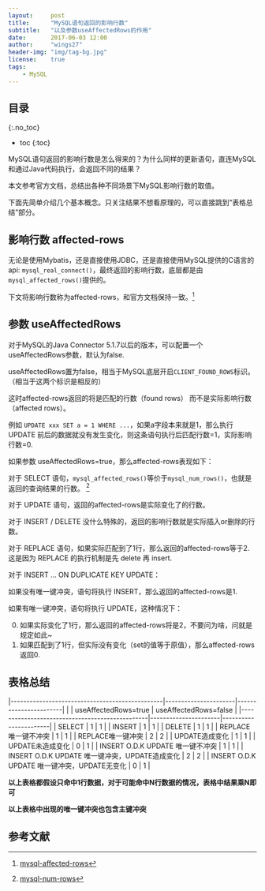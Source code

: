 ```yaml
---
layout:     post
title:      "MySQL语句返回的影响行数"
subtitle:   "以及参数useAffectedRows的作用"
date:       2017-06-03 12:00
author:     "wings27"
header-img: "img/tag-bg.jpg"
license:    true
tags:
    - MySQL
---
```


## 目录
{:.no_toc}

- toc
{:toc}


MySQL语句返回的影响行数是怎么得来的？为什么同样的更新语句，直连MySQL和通过Java代码执行，会返回不同的结果？

本文参考官方文档，总结出各种不同场景下MySQL影响行数的取值。

下面先简单介绍几个基本概念。只关注结果不想看原理的，可以直接跳到“表格总结”部分。

## 影响行数 affected-rows

无论是使用Mybatis，还是直接使用JDBC，还是直接使用MySQL提供的C语言的api: `mysql_real_connect()`，最终返回的影响行数，底层都是由`mysql_affected_rows()`提供的。

下文将影响行数称为affected-rows，和官方文档保持一致。[^1]


## 参数 useAffectedRows

对于MySQL的Java Connector 5.1.7以后的版本，可以配置一个useAffectedRows参数，默认为false.

useAffectedRows置为false，相当于MySQL底层开启`CLIENT_FOUND_ROWS`标识。（相当于这两个标识是相反的）

这时affected-rows返回的将是匹配的行数（found rows） 而不是实际影响行数（affected rows）。

例如 `UPDATE xxx SET a = 1 WHERE ...`，如果a字段本来就是1，那么执行 UPDATE 前后的数据就没有发生变化，则这条语句执行后匹配行数=1，实际影响行数=0.

如果参数 useAffectedRows=true，那么affected-rows表现如下：

对于 SELECT 语句，`mysql_affected_rows()`等价于`mysql_num_rows()`，也就是返回的查询结果的行数。 [^2]

对于 UPDATE 语句，返回的affected-rows是实际变化了的行数。

对于 INSERT / DELETE 没什么特殊的，返回的影响行数就是实际插入or删除的行数。

对于 REPLACE 语句，如果实际匹配到了1行，那么返回的affected-rows等于2. 这是因为 REPLACE 的执行机制是先 delete 再 insert.


对于 INSERT ... ON DUPLICATE KEY UPDATE：

如果没有唯一键冲突，语句将执行 INSERT，那么返回的affected-rows是1.

如果有唯一键冲突，语句将执行 UPDATE，这种情况下：

0. 如果实际变化了1行，那么返回的affected-rows将是2，不要问为啥，问就是规定如此~
0. 如果匹配到了1行，但实际没有变化（set的值等于原值），那么affected-rows返回0.


## 表格总结

|------------------------------------------------|----------------------|-----------------------|
|                                                | useAffectedRows=true | useAffectedRows=false |
|------------------------------------------------|----------------------|-----------------------|
| SELECT                                         |                    1 |                     1 |
| INSERT                                         |                    1 |                     1 |
| DELETE                                         |                    1 |                     1 |
| REPLACE唯一键不冲突                            |                    1 |                     1 |
| REPLACE唯一键冲突                              |                    2 |                     2 |
| UPDATE造成变化                                 |                    1 |                     1 |
| UPDATE未造成变化                               |                    0 |                     1 |
| INSERT O.D.K UPDATE 唯一键不冲突               |                    1 |                     1 |
| INSERT O.D.K UPDATE 唯一键冲突，UPDATE造成变化 |                    2 |                     2 |
| INSERT O.D.K UPDATE 唯一键冲突，UPDATE无变化   |                    0 |                     1 |

**以上表格都假设只命中1行数据，对于可能命中N行数据的情况，表格中结果乘N即可**

**以上表格中出现的唯一键冲突也包含主键冲突**


## 参考文献

[^1]: [mysql-affected-rows](https://dev.mysql.com/doc/refman/5.7/en/mysql-affected-rows.html)
[^2]: [mysql-num-rows](https://dev.mysql.com/doc/refman/5.7/en/mysql-num-rows.html)

